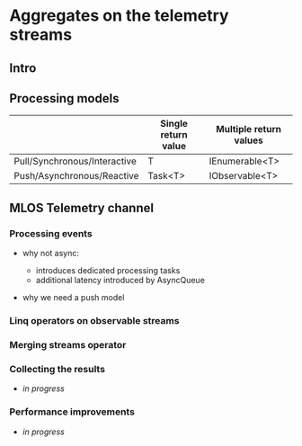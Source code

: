 # Aggregates on the telemetry streams

## Intro


## Processing models

|                              | Single return value | Multiple return values |
|------------------------------|---------------------|------------------------|
| Pull/Synchronous/Interactive | T                   | IEnumerable\<T>        |
| Push/Asynchronous/Reactive   | Task\<T>            | IObservable\<T>        |


## MLOS Telemetry channel

### Processing events

- why not async:
  - introduces dedicated processing tasks
  - additional latency introduced by AsyncQueue

- why we need a push model

### Linq operators on observable streams


### Merging streams operator

### Collecting the results
- *in progress*

### Performance improvements
- *in progress*
